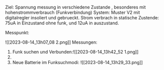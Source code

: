 
Ziel:
Spannung messung in verschiedene Zustande , besonderes mit hohenstrommverbrauch (Funkverbindung)
System:
Muster V2 mit digitalregler insoliert und gebrueckt.
Strom verbrach in statische Zustende: 75uA in Einzustand ohne funk, und 12uA in auszustand.

Messpunkt:

![[2023-08-14_13h07_08 2.png]]
Messungen:
1. Funk suchen und Verbunden:![[2023-08-14_13h42_52 1.png]]
2. 
3. Neue Batterie im Funksuchmodi:
![[2023-08-14_13h29_33.png]]


